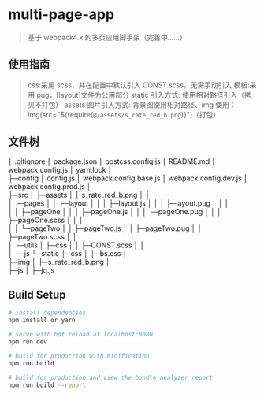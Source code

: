 # multi-page-app

> 基于 webpack4.x 的多页应用脚手架（完善中......）

## 使用指南

> css:采用 scss，并在配置中默认引入 CONST.scss，无需手动引入
> 模板:采用 pug，[layout]文件为公用部分
> static 引入方式: 使用相对路径引入（拷贝不打包）
> assets 图片引入方式: 背景图使用相对路径、img 使用：img(src="${require(`@/assets/s_rate_red_b.png`)}")（打包）

## 文件树

│ .gitignore
│ package.json
│ postcss.config.js
│ README.md
│ webpack.config.js
│ yarn.lock
│  
├─config
│ config.js
│ webpack.config.base.js
│ webpack.config.dev.js
│ webpack.config.prod.js
│  
├─src
│ ├─assets
│ │ s_rate_red_b.png
│ │  
│ ├─pages
│ │ ├─layout
│ │ │ ├─layout.js
│ │ │ ├─layout.pug
│ │ │  
│ │ ├─pageOne
│ │ │ ├─pageOne.js
│ │ │ ├─pageOne.pug
│ │ │ ├─pageOne.scss
│ │ │  
│ │ └─pageTwo
│ │ ├─pageTwo.js
│ │ ├─pageTwo.pug
│ │ ├─pageTwo.scss
│ │  
│ └─utils
│ ├─css
│ │ ├─CONST.scss
│ │  
│ └─js
└─static
├─css
│ ├─bs.css
│  
├─img
│ ├─s_rate_red_b.png
│  
├─js
│ ├─jq.js

## Build Setup

```bash
# install dependencies
npm install or yarn

# serve with hot reload at localhost:8080
npm run dev

# build for production with minification
npm run build

# build for production and view the bundle analyzer report
npm run build --report
```

